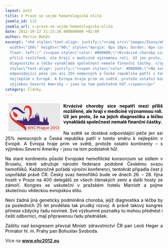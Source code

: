 ```yaml
---
layout: post
title: V Praze se sejde hematologická elita
joomla_id: 115
joomla_url: v-praze-se-sejde-hematologicka-elita
date: 2012-10-22 21:15:20.000000000 +02:00
author: Martin Bohůn
excerpt: "<h4 style=\"text-align: justify;\"><img src=\"images/Ikony/ehc.jpg\" border=\"0\"
  width=\"166\" height=\"90\" style=\"margin: 0px 10px; border: 0px currentColor;
  float: left;\" /><span style=\"color: #000000;\">Krvácivé choroby sice nepatří mezi
  příliš rozšířené, ale hrají v medicíně významnou roli. Už jen proto, že na jejich
  diagnostiku a léčbu vynakládá společnost nemalé finanční částky. </span></h4>\r\n<p
  style=\"text-align: justify;\"><span style=\"color: #000000;\">Na světě se dostává
  odpovídající péče jen asi 25% nemocných a Česká republika patří v tomto směru k
  nejlepším v Evropě. A Evropa hraje prim ve světě, protože ostatní kontinenty – s
  výjimkou Severní Ameriky – jsou na tom podstatně hůř.</span></p>"
category: Články
---
```

<h4 style="text-align: justify;"><img src="images/Ikony/ehc.jpg" border="0" width="166" height="90" style="margin: 0px 10px; border: 0px currentColor; float: left;" /><span style="color: #000000;">Krvácivé choroby sice nepatří mezi příliš rozšířené, ale hrají v medicíně významnou roli. Už jen proto, že na jejich diagnostiku a léčbu vynakládá společnost nemalé finanční částky. </span></h4>

<p style="text-align: justify;"><span style="color: #000000;">Na světě se dostává odpovídající péče jen asi 25% nemocných a Česká republika patří v tomto směru k nejlepším v Evropě. A Evropa hraje prim ve světě, protože ostatní kontinenty – s výjimkou Severní Ameriky – jsou na tom podstatně hůř.</span></p>



<p style="text-align: justify;"><span style="color: #000000;">Na staré kontinentu působí Evropské hemofilické konsorcium se sídlem v Bruselu, které sdružuje národní federace podobné Českému svazu hemofiliků. Každoročně pořádá výroční konferenci, tentokrát připadla čest ji uspořádat právě ČR. Český svaz hemofiliků bude ve dnech 26. – 28. října hostit v Praze na 400 delegátů ze všech členských zemí a další hosty ze zámoří. Kongres se uskuteční v pražském hotelu Marriott a pojme skutečnou vědeckou evropskou elitu.</span></p>

<p style="text-align: justify;"><span style="color: #000000;">Není žádná jiná geneticky podmíněná choroba, jejíž diagnostika a léčba by za posledních 25 let prodělala tak prudký rozvoj. A právě takový kongres přinese vždycky řadu novinek. Své výzkumné poznatky tu mohou přednést i čeští odborníci, mají připravenou řadu přednášek.</span></p>

<p style="text-align: justify;"><span style="color: #000000;">Záštitu nad kongresem převzal Ministr zdravotnictví ČR pan Leoš Heger a Primátor hl. m. Prahy pan Bohuslav Svoboda.</span></p>

<p style="text-align: justify;">Více na<span style="color: #000000;"> <strong><a href="http://www.ehc2012.eu/" target="_blank" title="EHC 2012">www.ehc2012.eu</a></strong></span></p>
